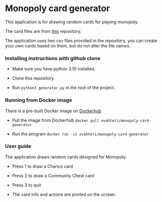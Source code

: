 # Monopoly card generator

This application is for drawing random cards for playing monopoly.

The card files are from [this](https://github.com/ampersandmcd/Monopoly/blob/master/cards.csv) repository.

The application uses two csv files provided in the repository, you can create your own cards based on them, but do not alter the file names.

### Installing instructions with github clone

- Make sure you have python 3.10 installed.

- Clone this repository.

- Run ``` python3 generator.py ``` in the root of the project.

### Running from Docker image

There is a pre-built Docker image on [Dockerhub](https://hub.docker.com/repository/docker/evahteri/monopoly-card-generator/general)

- Pull the image from Dockerhub 
```docker pull evahteri/monopoly-card-generator```

- Run the program
```docker run -it evahteri/monopoly-card-generator```

### User guide

The application draws random cards designed for Monopoly.

- Press 1 to draw a Chance card

- Press 2 to draw a Community Chest card

- Press 3 to quit

- The card info and actions are printed on the screen.
